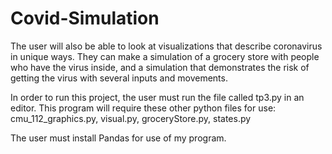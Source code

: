# Covid-Simulation

The user will also be able to look at visualizations that describe coronavirus in unique ways. They can make a simulation of a grocery
store with people who have the virus inside, and a simulation that demonstrates the risk of getting the virus with several inputs and movements.

In order to run this project, the user must run the file called tp3.py in an editor. This program will require these other python files for use:
cmu_112_graphics.py, visual.py, groceryStore.py, states.py

The user must install Pandas for use of my program.
